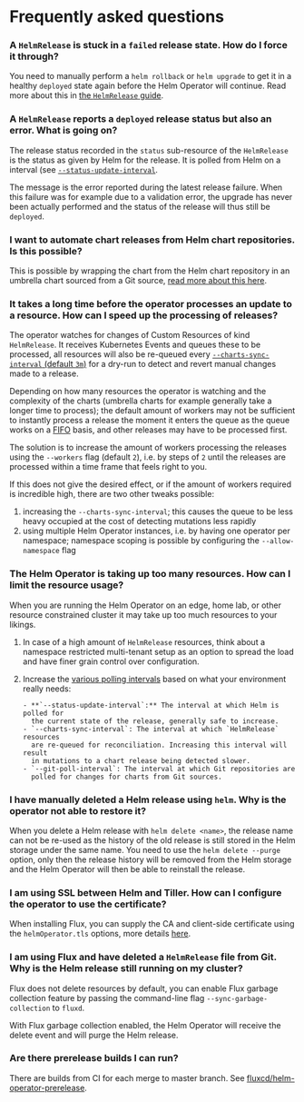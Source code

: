 # Frequently asked questions

### A `HelmRelease` is stuck in a `failed` release state. How do I force it through?

You need to manually perform a `helm rollback` or `helm upgrade` to get it in
a healthy `deployed` state again before the Helm Operator will continue.
Read more about this in [the `HelmRelease`
guide](helmrelease-guide/reconciliation-and-upgrades.md#upgrade-failures).

### A `HelmRelease` reports a `deployed` release status but also an error. What is going on?

The release status recorded in the `status` sub-resource of the `HelmRelease`
is the status as given by Helm for the release. It is polled from Helm on a
interval (see [`--status-update-interval`](references/operator.md#reconciliation-configuration).

The message is the error reported during the latest release failure. When this
failure was for example due to a validation error, the upgrade has never been
actually performed and the status of the release will thus still be `deployed`.

### I want to automate chart releases from Helm chart repositories. Is this possible?

This is possible by wrapping the chart from the Helm chart repository in
an umbrella chart sourced from a Git source, [read more about this
here](helmrelease-guide/automation.md#helm-repository-chart-updates).

### It takes a long time before the operator processes an update to a resource. How can I speed up the processing of releases?

The operator watches for changes of Custom Resources of kind `HelmRelease`. It
receives Kubernetes Events and queues these to be processed, all resources will
also be re-queued every [`--charts-sync-interval`
(default `3m`)](references/operator.md#reconciliation-configuration) for a
dry-run to detect and revert manual changes made to a release.

Depending on how many resources the operator is watching and the complexity of
the charts (umbrella charts for example generally take a longer time to
process); the default amount of workers may not be sufficient to instantly
process a release the moment it enters the queue as the queue works on a
[FIFO](https://en.wikipedia.org/wiki/FIFO_(computing_and_electronics)) basis,
and other releases may have to be processed first.

The solution is to increase the amount of workers processing the releases using
the `--workers` flag (default `2`), i.e. by steps of `2` until the releases are
processed within a time frame that feels right to you.

If this does not give the desired effect, or if the amount of workers required
is incredible high, there are two other tweaks possible:

1. increasing the `--charts-sync-interval`; this causes the queue to be less
   heavy occupied at the cost of detecting mutations less rapidly
1. using multiple Helm Operator instances, i.e. by having one operator per
   namespace; namespace scoping is possible by configuring the
   `--allow-namespace` flag
   
### The Helm Operator is taking up too many resources. How can I limit the resource usage?

When you are running the Helm Operator on an edge, home lab, or other resource
constrained cluster it may take up too much resources to your likings.

1. In case of a high amount of `HelmRelease` resources, think about a namespace
   restricted multi-tenant setup as an option to spread the load and have finer
   grain control over configuration.
1. Increase the [various polling intervals](references/operator.md) based on
   what your environment really needs:

       - **`--status-update-interval`:** The interval at which Helm is polled for
         the current state of the release, generally safe to increase.
       - `--charts-sync-interval`: The interval at which `HelmRelease` resources
         are re-queued for reconciliation. Increasing this interval will result
         in mutations to a chart release being detected slower.
       - `--git-poll-interval`: The interval at which Git repositories are
         polled for changes for charts from Git sources.

### I have manually deleted a Helm release using `helm`. Why is the operator not able to restore it?

When you delete a Helm release with `helm delete <name>`, the release name can
not be re-used as the history of the old release is still stored in the Helm
storage under the same name. You need to use the `helm delete --purge` option,
only then the release history will be removed from the Helm storage and the
Helm Operator will then be able to reinstall the release.

### I am using SSL between Helm and Tiller. How can I configure the operator to use the certificate?

When installing Flux, you can supply the CA and client-side certificate using
the `helmOperator.tls` options, more details [here](get-started/using-helm.md#with-tiller-helm-2).

### I am using Flux and have deleted a `HelmRelease` file from Git. Why is the Helm release still running on my cluster?

Flux does not delete resources by default, you can enable Flux garbage
collection feature by passing the command-line flag
`--sync-garbage-collection` to `fluxd`.

With Flux garbage collection enabled, the Helm Operator will receive the delete
event and will purge the Helm release.

### Are there prerelease builds I can run?

There are builds from CI for each merge to master branch. See
[fluxcd/helm-operator-prerelease](https://hub.docker.com/r/fluxcd/helm-operator-prerelease/tags).
